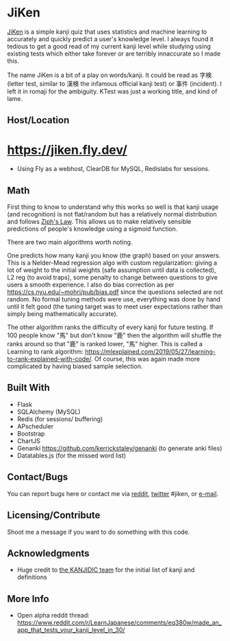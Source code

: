 # JiKen

[JiKen](https://jiken.fly.dev/) is a simple kanji quiz that uses statistics and machine learning to accurately and quickly predict a user's knowledge level. I always found it tedious to get a good read of my current kanji level while studying using existing tests which either take forever or are terribly innaccurate so I made this.

The name JiKen is a bit of a play on words/kanji. It could be read as 字検 (letter test, similar to 漢検 the infamous official kanji test) or 事件 (incident). I left it in romaji for the ambiguity. KTest was just a working title, and kind of lame.

## Host/Location

# https://jiken.fly.dev/
* Using Fly as a webhost, ClearDB for MySQL, Redislabs for sessions.

## Math

First thing to know to understand why this works so well is that kanji usage (and recognition) is not flat/random but has a relatively normal distribution and follows [Ziph's Law](https://en.wikipedia.org/wiki/Zipf%27s_law). This allows us to make relatively sensible predictions of people's knowledge using a sigmoid function.

There are two main algorithms worth noting. 

One predicts how many kanji you know (the graph) based on your answers. This is a Nelder-Mead regression algo with custom regularization: giving a lot of weight to the initial weights (safe assumption until data is collected), L2 reg (to avoid traps), some penalty to change between questions to give users a smooth experience. I also do bias correction as per https://cs.nyu.edu/~mohri/pub/bias.pdf since the questions selected are not random. No formal tuning methods were use, everything was done by hand until it felt good (the tuning target was to meet user expectations rather than simply being mathematically accurate).

The other algorithm ranks the difficulty of every kanji for future testing. If 100 people know "馬" but don't know "鹿" then the algorithm will shuffle the ranks around so that "鹿" is ranked lower, "馬" higher. This is called a Learning to rank algorithm: https://mlexplained.com/2019/05/27/learning-to-rank-explained-with-code/. Of course, this was again made more complicated by having biased sample selection.

## Built With

* Flask
* SQLAlchemy (MySQL)
* Redis (for sessions/ buffering)
* APscheduler
* Bootstrap
* ChartJS
* Genanki https://github.com/kerrickstaley/genanki (to generate anki files)
* Datatables.js (for the missed word list)

## Contact/Bugs

You can report bugs here or contact me via [reddit](https://www.reddit.com/message/compose?to=%2Fu%2FAmbiwlans&subject=JiKen), [twitter](https://twitter.com/Ambiwlans1) #jiken, or [e-mail](mailto:udp.castellani@gmail.com). 

## Licensing/Contribute

Shoot me a message if you want to do something with this code.

## Acknowledgments

* Huge credit to [the KANJIDIC team](http://www.edrdg.org/wiki/index.php/KANJIDIC_Project) for the initial list of kanji and definitions

## More Info

* Open alpha reddit thread: https://www.reddit.com/r/LearnJapanese/comments/eq380w/made_an_app_that_tests_your_kanji_level_in_30/
